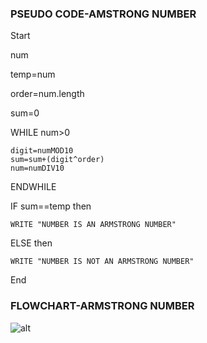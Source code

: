 ### PSEUDO CODE-AMSTRONG NUMBER

 Start

 num 

 temp=num
 
 order=num.length

 sum=0

WHILE num>0
     
    digit=numMOD10
    sum=sum+(digit^order)
    num=numDIV10
    
ENDWHILE

IF sum==temp then

    WRITE "NUMBER IS AN ARMSTRONG NUMBER"

ELSE then

    WRITE "NUMBER IS NOT AN ARMSTRONG NUMBER"
    
End
    
 ### FLOWCHART-ARMSTRONG NUMBER 
    
 ![alt](https://lh6.googleusercontent.com/Y2bLIhGd9CKU4FDCIGccnJSyuUhWBNHCXvh6v_5jlii01udgqzNVcBDPHgeSgMQJViXd450SGUhPZV-Z1U6b5CBbxdw5qfwtm9oPbv9jGjyFefnnHhc=w1280)
